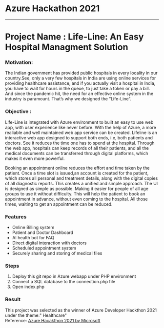 # Azure Hackathon 2021
---

# Project Name : Life-Line: An Easy Hospital Managment Solution

### Motivation:

The Indian government has provided public hospitals in every locality in our country.See, only a very few hospitals in India are using online services for providing healthcare assistance, and if you actually visit a hospital in India, you have to wait for hours in the queue, to just take a token or pay a bill. And since the pandemic hit, the need for an effective online system in the industry is paramount. That’s why we designed the “Life-Line”.

### Objective :

<p>Life-Line is integrated with Azure environment to built an easy to use web app, with user experience like never before. With the help of Azure, a more realiable and well maintained web app service can be created. Lifeline is an interactive web app designed to support both ends, i.e, both patients and doctors. See it reduces the time one has to spend at the hospital. Through the web app, hospitals can keep records of all their patients, and all the medical documents can be transferred through digital platforms, which makes it even more powerful. </p>
Booking an appointment online reduces the effort and time taken by the patient. Once a time slot is issued,an account is created for the patient, which stores all personal and treatment details, along with the digital copies of all diagnostic reports. This creates a unified and simple approach. The UI is designed as simple as possible. Making it easier for people of all age groups to use it without difficulty. This will help the patient to book an appointment in advance, without even coming to the hospital. All those times, waiting to get an appointment can be reduced.

### Features
- Online Billing system
- Patient and Doctor Dashboard
- AI health bot for FAQ
- Direct digital interaction with doctors
- Scheduled appointment system
- Securely sharing and storing of medical files 

### Steps
1. Deploy this git repo in Azure webapp under PHP environment
2. Connect a SQL database to the connection.php file
3. Open index.php

### Result
This project was selected as the winner of Azure Developer Hackthon 2021 under the theme:" Healthcare" 
<br>
Reference: [Azure Hacakthon 2021 by Microsoft](https://www.hackerearth.com/challenges/hackathon/azure-developer-league-hackathon/?utm_source=challenges-modern&utm_campaign=registered-challenges&utm_medium=right-panel)

